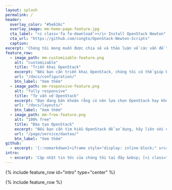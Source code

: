 ```yaml
---
layout: splash
permalink: /
header:
  overlay_color: "#5e616c"
  overlay_image: mm-home-page-feature.jpg
  cta_label: "<i class='fa fa-download'></i> Install OpenStack Newton"
  cta_url: "https://github.com/congto/OpenStack-Newton-Scripts"
  caption:
excerpt: 'Chúng tôi mong muốn được chia sẻ và thảo luận về các vấn đề trong OpenStack cùng tất cả mọi người trên thế giới này.<br /> <small><a href="https://github.com/vietstacker">Tài nguyên mà chúng tôi có</a></small><br /><br /> {::nomarkdown}<iframe style="display: inline-block;" src="https://ghbtns.com/github-btn.html?user=vietstacker&repo=openstack-liberty-multinode&type=star&count=true&size=large" frameborder="0" scrolling="0" width="160px" height="30px"></iframe> <iframe style="display: inline-block;" src="https://ghbtns.com/github-btn.html?user=vietstacker&repo=openstack-liberty-multinode&type=fork&count=true&size=large" frameborder="0" scrolling="0" width="158px" height="30px"></iframe>{:/nomarkdown}'
feature_row:
  - image_path: mm-customizable-feature.png
    alt: "customizable"
    title: "Triển khai OpenStack"
    excerpt: "Nếu bạn cần triển khai OpenStack, chúng tôi có thể giúp bạn!. VietStack vừa có tâm vừa có tầm"
    url: "/docs/configuration/"
    btn_label: "Xem thêm"
  - image_path: mm-responsive-feature.png
    alt: "fully responsive"
    title: "Tư vấn về OpenStack"
    excerpt: "Bạn đang băn khoăn rằng có nên lựa chọn OpenStack hay không, hãy liên hệ với chúng tôi"
    url: "/docs/layouts/"
    btn_label: "Xem thêm"
  - image_path: mm-free-feature.png
    alt: "100% free"
    title: "Đào tạo OpenStack"
    excerpt: "Nếu bạn cần tìm hiểu OpenStack để sử dụng, hãy liên với chúng tôi. Chia sẻ chính là học hỏi"
    url: "/page/service/daotao/"
    btn_label: "Xem thêm"
github:
  - excerpt: '{::nomarkdown}<iframe style="display: inline-block;" src="https://ghbtns.com/github-btn.html?user=vietstacker&repo=openstack-liberty-multinode&type=star&count=true&size=large" frameborder="0" scrolling="0" width="160px" height="30px"></iframe> <iframe style="display: inline-block;" src="https://ghbtns.com/github-btn.html?user=vietstacker&repo=openstack-liberty-multinode&type=fork&count=true&size=large" frameborder="0" scrolling="0" width="158px" height="30px"></iframe>{:/nomarkdown}'
intro:
  - excerpt: 'Cập nhật tin tức của chúng tôi tại đây &nbsp; [<i class="fa fa-twitter"></i> @vietstack](https://twitter.com/vietstack){: .btn .btn--twitter}'
---
```


{% include feature_row id="intro" type="center" %}

{% include feature_row %}

